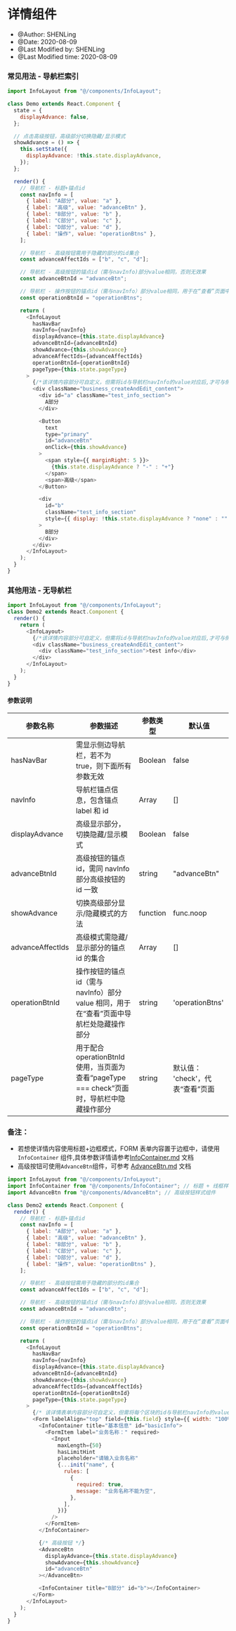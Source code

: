 # 详情组件

- @Author: SHENLing
- @Date: 2020-08-09
- @Last Modified by: SHENLing
- @Last Modified time: 2020-08-09

### 常见用法 - 导航栏索引

```js
import InfoLayout from "@/components/InfoLayout";

class Demo extends React.Component {
  state = {
    displayAdvance: false,
  };

  // 点击高级按钮，高级部分切换隐藏/显示模式
  showAdvance = () => {
    this.setState({
      displayAdvance: !this.state.displayAdvance,
    });
  };

  render() {
    // 导航栏 - 标题+锚点id
    const navInfo = [
      { label: "A部分", value: "a" },
      { label: "高级", value: "advanceBtn" },
      { label: "B部分", value: "b" },
      { label: "C部分", value: "c" },
      { label: "D部分", value: "d" },
      { label: "操作", value: "operationBtns" },
    ];

    // 导航栏 - 高级按钮需用于隐藏的部分的id集合
    const advanceAffectIds = ["b", "c", "d"];

    // 导航栏 - 高级按钮的锚点id（需与navInfo)部分value相同，否则无效果
    const advanceBtnId = "advanceBtn";

    // 导航栏 - 操作按钮的锚点id（需与navInfo）部分value相同，用于在“查看”页面中隐藏导航栏
    const operationBtnId = "operationBtns";

    return (
      <InfoLayout
        hasNavBar
        navInfo={navInfo}
        displayAdvance={this.state.displayAdvance}
        advanceBtnId={advanceBtnId}
        showAdvance={this.showAdvance}
        advanceAffectIds={advanceAffectIds}
        operationBtnId={operationBtnId}
        pageType={this.state.pageType}
      >
        {/*该详情内容部分可自定义，但需将id与导航栏navInfo的value对应后,才可与侧边栏有交互效果  */}
        <div className="business_createAndEdit_content">
          <div id="a" className="test_info_section">
            A部分
          </div>

          <Button
            text
            type="primary"
            id="advanceBtn"
            onClick={this.showAdvance}
          >
            <span style={{ marginRight: 5 }}>
              {this.state.displayAdvance ? "-" : "+"}
            </span>
            <span>高级</span>
          </Button>

          <div
            id="b"
            className="test_info_section"
            style={{ display: !this.state.displayAdvance ? "none" : "" }}
          >
            B部分
          </div>
        </div>
      </InfoLayout>
    );
  }
}
```

### 其他用法 - 无导航栏

```js
import InfoLayout from "@/components/InfoLayout";
class Demo2 extends React.Component {
  render() {
    return (
      <InfoLayout>
        {/*该详情内容部分可自定义，但需将id与导航栏navInfo的value对应后,才可与侧边栏有交互效果  */}
        <div className="business_createAndEdit_content">
          <div className="test_info_section">test info</div>
        </div>
      </InfoLayout>
    );
  }
}
```

#### 参数说明

| 参数名称         | 参数描述                                                                                   | 参数类型 | 默认值                           |
| ---------------- | ------------------------------------------------------------------------------------------ | -------- | -------------------------------- |
| hasNavBar        | 需显示侧边导航栏，若不为 true，则下面所有参数无效                                          | Boolean  | false                            |
| navInfo          | 导航栏锚点信息，包含锚点 label 和 id                                                       | Array    | []                               |
| displayAdvance   | 高级显示部分，切换隐藏/显示模式                                                            | Boolean  | false                            |
| advanceBtnId     | 高级按钮的锚点 id，需同 navInfo 部分高级按钮的 id 一致                                     | string   | "advanceBtn"                     |
| showAdvance      | 切换高级部分显示/隐藏模式的方法                                                            | function | func.noop                        |
| advanceAffectIds | 高级模式需隐藏/显示部分的锚点 id 的集合                                                    | Array    | []                               |
| operationBtnId   | 操作按钮的锚点 id（需与 navInfo）部分 value 相同，用于在“查看”页面中导航栏处隐藏操作部分   | string   | 'operationBtns'                  |
| pageType         | 用于配合 operationBtnId 使用，当页面为查看“pageType === check”页面时，导航栏中隐藏操作部分 | string   | 默认值： 'check'，代表“查看”页面 |

### 备注：

- 若想使详情内容使用标题+边框模式，FORM 表单内容置于边框中，请使用 `InfoContainer` 组件,具体参数详情请参考[InfoContainer.md](./InfoContainer.md) 文档
- 高级按钮可使用`AdvanceBtn`组件，可参考 [AdvanceBtn.md](./AdvanceBtn.md) 文档

```js
import InfoLayout from "@/components/InfoLayout";
import InfoContainer from "@/components/InfoContainer"; // 标题 + 线框样式组件
import AdvanceBtn from "@/components/AdvanceBtn"; // 高级按钮样式组件

class Demo2 extends React.Component {
  render() {
    // 导航栏 - 标题+锚点id
    const navInfo = [
      { label: "A部分", value: "a" },
      { label: "高级", value: "advanceBtn" },
      { label: "B部分", value: "b" },
      { label: "C部分", value: "c" },
      { label: "D部分", value: "d" },
      { label: "操作", value: "operationBtns" },
    ];

    // 导航栏 - 高级按钮需用于隐藏的部分的id集合
    const advanceAffectIds = ["b", "c", "d"];

    // 导航栏 - 高级按钮的锚点id（需与navInfo)部分value相同，否则无效果
    const advanceBtnId = "advanceBtn";

    // 导航栏 - 操作按钮的锚点id（需与navInfo）部分value相同，用于在“查看”页面中隐藏导航栏
    const operationBtnId = "operationBtns";

    return (
      <InfoLayout
        hasNavBar
        navInfo={navInfo}
        displayAdvance={this.state.displayAdvance}
        advanceBtnId={advanceBtnId}
        showAdvance={this.showAdvance}
        advanceAffectIds={advanceAffectIds}
        operationBtnId={operationBtnId}
        pageType={this.state.pageType}
      >
        {/* 该详情表单内容部分可自定义，但需将每个区块的id与导航栏navInfo的value对应后,才可与侧边栏有交互效果  */}
        <Form labelAlign="top" field={this.field} style={{ width: "100%" }}>
          <InfoContainer title="基本信息" id="basicInfo">
            <FormItem label="业务名称：" required>
              <Input
                maxLength={50}
                hasLimitHint
                placeholder="请输入业务名称"
                {...init("name", {
                  rules: [
                    {
                      required: true,
                      message: "业务名称不能为空",
                    },
                  ],
                })}
              />
            </FormItem>
          </InfoContainer>

          {/* 高级按钮 */}
          <AdvanceBtn
            displayAdvance={this.state.displayAdvance}
            showAdvance={this.showAdvance}
            id="advanceBtn"
          ></AdvanceBtn>

          <InfoContainer title="B部分" id="b"></InfoContainer>
        </Form>
      </InfoLayout>
    );
  }
}
```
